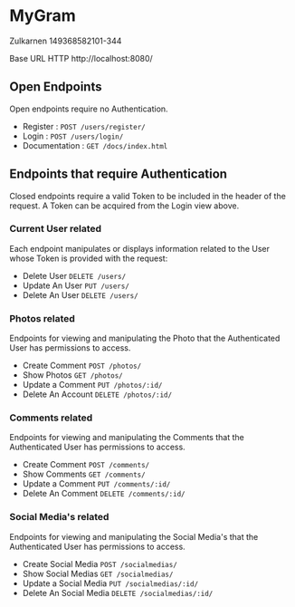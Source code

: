 # MyGram

Zulkarnen
149368582101-344

Base URL HTTP http://localhost:8080/

## Open Endpoints

Open endpoints require no Authentication.

* Register : `POST /users/register/`
* Login  : `POST /users/login/`
* Documentation  : `GET /docs/index.html`


## Endpoints that require Authentication

Closed endpoints require a valid Token to be included in the header of the
request. A Token can be acquired from the Login view above.

### Current User related

Each endpoint manipulates or displays information related to the User whose
Token is provided with the request:

* Delete User  `DELETE /users/`
* Update An User `PUT /users/`
* Delete An User `DELETE /users/`


### Photos related

Endpoints for viewing and manipulating the Photo that the Authenticated User
has permissions to access.


* Create Comment `POST /photos/`
* Show Photos `GET /photos/`
* Update a Comment `PUT /photos/:id/`
* Delete An Account `DELETE /photos/:id/`



### Comments related

Endpoints for viewing and manipulating the Comments that the Authenticated User
has permissions to access.


* Create Comment `POST /comments/`
* Show Comments `GET /comments/`
* Update a Comment `PUT /comments/:id/`
* Delete An Comment `DELETE /comments/:id/`


### Social Media's related

Endpoints for viewing and manipulating the Social Media's that the Authenticated User
has permissions to access.


* Create Social Media `POST /socialmedias/`
* Show Social Medias `GET /socialmedias/`
* Update a Social Media `PUT /socialmedias/:id/`
* Delete An Social Media `DELETE /socialmedias/:id/`



